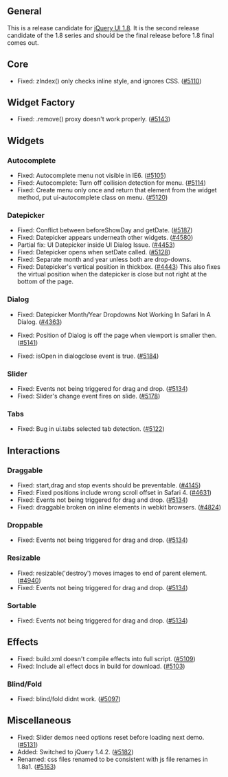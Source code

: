 <script>{
	"title": "jQuery UI 1.8rc2 Changelog"
}</script>

## General

This is a release candidate for [jQuery UI 1.8](/changelog/1.8). It is the second release candidate of the 1.8 series and should be the final release before 1.8 final comes out.

## Core

* Fixed: zIndex() only checks inline style, and ignores CSS. ([#5110](http://bugs.jqueryui.com/ticket/5110))

## Widget Factory

* Fixed: .remove() proxy doesn't work properly. ([#5143](http://bugs.jqueryui.com/ticket/5143))

## Widgets

### Autocomplete

* Fixed: Autocomplete menu not visible in IE6. ([#5105](http://bugs.jqueryui.com/ticket/5105))
* Fixed: Autocomplete: Turn off collision detection for menu. ([#5114](http://bugs.jqueryui.com/ticket/5114))
* Fixed: Create menu only once and return that element from the widget method, put ui-autocomplete class on menu. ([#5120](http://bugs.jqueryui.com/ticket/5120))

### Datepicker

* Fixed: Conflict between beforeShowDay and getDate. ([#5187](http://bugs.jqueryui.com/ticket/5187))
* Fixed: Datepicker appears underneath other widgets. ([#4580](http://bugs.jqueryui.com/ticket/4580))
* Partial fix: UI Datepicker inside UI Dialog Issue.
([#4453](http://bugs.jqueryui.com/ticket/4453))
* Fixed: Datepicker opens when setDate called. ([#5128](http://bugs.jqueryui.com/ticket/5128))
* Fixed: Separate month and year unless both are drop-downs.
* Fixed: Datepicker's vertical position in thickbox. ([#4443](http://bugs.jqueryui.com/ticket/4443)) This also fixes the virtual position when the datepicker is close but not right at the bottom of the page.

### Dialog

* Fixed: Datepicker Month/Year Dropdowns Not Working In Safari In A Dialog. ([#4363](http://bugs.jqueryui.com/ticket/4363))
* Fixed: Position of Dialog is off the page when viewport is smaller then. ([#5141](http://bugs.jqueryui.com/ticket/5141))

* Fixed: isOpen in dialogclose event is true. ([#5184](http://bugs.jqueryui.com/ticket/5184))

### Slider

* Fixed: Events not being triggered for drag and drop. ([#5134](http://bugs.jqueryui.com/ticket/5134))
* Fixed: Slider's change event fires on slide. ([#5178](http://bugs.jqueryui.com/ticket/5178))

### Tabs

* Fixed: Bug in ui.tabs selected tab detection. ([#5122](http://bugs.jqueryui.com/ticket/5122))

## Interactions

### Draggable

* Fixed: start,drag and stop events should be preventable. ([#4145](http://bugs.jqueryui.com/ticket/4145))
* Fixed: Fixed positions include wrong scroll offset in Safari 4. ([#4631](http://bugs.jqueryui.com/tcket/4631))
* Fixed: Events not being triggered for drag and drop. ([#5134](http://bugs.jqueryui.com/ticket/5134))
* Fixed: draggable broken on inline elements in webkit browsers. ([#4824](http://bugs.jqueryui.com/ticket/4824))

### Droppable

* Fixed: Events not being triggered for drag and drop. ([#5134](http://bugs.jqueryui.com/ticket/5134))

### Resizable

* Fixed: resizable('destroy') moves images to end of parent element. ([#4940](http://bugs.jqueryui.com/ticket/4940))
* Fixed: Events not being triggered for drag and drop. ([#5134](http://bugs.jqueryui.com/ticket/5134))

### Sortable

* Fixed: Events not being triggered for drag and drop. ([#5134](http://bugs.jqueryui.com/ticket/5134))

## Effects

* Fixed: build.xml doesn't compile effects into full script. ([#5109](http://bugs.jqueryui.com/ticket/5109))
* Fixed: Include all effect docs in build for download. ([#5103](http://bugs.jqueryui.com/ticket/5103))

### Blind/Fold

* Fixed: blind/fold didnt work. ([#5097](http://bugs.jqueryui.com/ticket/5097))

## Miscellaneous

* Fixed: Slider demos need options reset before loading next demo. ([#5131](http://bugs.jqueryui.com/ticket/5131))
* Added: Switched to jQuery 1.4.2. ([#5182](http://bugs.jqueryui.com/ticket/5182))
* Renamed: css files renamed to be consistent with js file renames in 1.8a1. ([#5163](http://bugs.jqueryui.com/ticket/5163))
